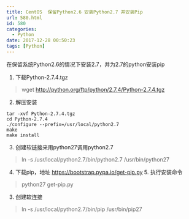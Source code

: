 ```yaml
---
title: CentOS  保留Python2.6 安装Python2.7 并安装Pip
url: 580.html
id: 580
categories:
  - Python
date: 2017-12-28 00:50:23
tags: [Python]
---
```


在保留系统Python2.6的情况下安装2.7，并为2.7的python安装pip  

1. 下载Python-2.7.4.tgz
>wget http://python.org/ftp/python/2.7.4/Python-2.7.4.tgz

2. 解压安装
```
tar -xvf Python-2.7.4.tgz
cd Python-2.7.4
./configure --prefix=/usr/local/python2.7
make
make install
```
3. 创建软链接来用python27调用python2.7

>ln -s /usr/local/python2.7/bin/python2.7 /usr/bin/python27

4. 下载pip，地址 https://bootstrap.pypa.io/get-pip.py 5. 执行安装命令

>python27 get-pip.py

3. 创建软连接

>ln -s /usr/local/python2.7/bin/pip /usr/bin/pip27